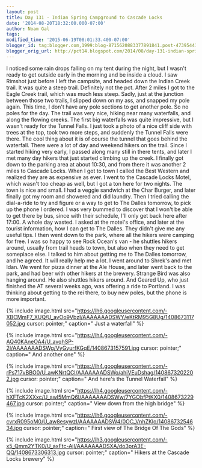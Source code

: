 ```yaml
---
layout: post
title: Day 131 - Indian Spring Campground to Cascade Locks
date: '2014-08-20T18:32:00.000-07:00'
author: Noam Gal
tags:
modified_time: '2015-06-19T08:01:33.400-07:00'
blogger_id: tag:blogger.com,1999:blog-8715620883377891841.post-4739544177035976554
blogger_orig_url: http://pct14.blogspot.com/2014/08/day-131-indian-spring-campground-to.html
---
```


 I noticed some rain drops falling on my tent during the night, but I wasn't ready to get outside early in the
 morning and be inside a cloud.
 I saw Rimshot just before I left the campsite, and headed down the Indian Creek
 trail. It was quite a steep trail. Definitely not the pct. After 2 miles I got to the Eagle Creek trail, which was
 much less steep.
 Sadly, just at the junction between those two trails, I slipped down on my ass, and snapped my
 pole again. This time, I don't have any pole sections to get another pole. So no poles for the day.
 The trail
 was very nice, hiking near many waterfalls, and along the flowing creeks. The first big waterfalls was quite
 impressive, but I wasn't ready for the Tunnel Falls.
 I just took a photo of a nice cliff side with trees at the
 top, took two more steps, and suddenly the Tunnel Falls were there. The cool thing about it is of course the tunnel
 that goes behind the waterfall.
 There were a lot of day and weekend hikers on the trail. Since I started hiking
 very early, I passed along many still in there tents, and later I met many day hikers that just started climbing up
 the creek.
 I finally got down to the parking area at about 10:30, and from there it was another 2 miles to
 Cascade Locks. When I got to town I called the Best Western and realized they are as expensive as ever. I went to
 the Cascade Locks Motel, which wasn't too cheap as well, but I got a ton here for two nights.
 The town is nice
 and small. I had a veggie sandwich at the Char Burger, and later finally got my room and showered and did
 laundry.
 Then I tried calling the dial-a-ride to try and figure or a way to get to The Dalles tomorrow, to pick
 up the phone I ordered. I was very bummed to discover that I won't be able to get there by bus, since with their
 schedule, I'll only get back here after 17:00. A whole day wasted.
 I asked at the motel's office, and later at
 the tourist information, how I can get to The Dalles. They didn't give me any useful tips. I then went down to the
 park, where all the hikers were camping for free. I was so happy to see Rock Ocean's van - he shuttles hikers
 around, usually from trail heads to town, but also when they need to get someplace else. I talked to him about
 getting me to The Dalles tomorrow, and he agreed. It will really help me a lot.
 I went around to Shrek's and
 met Idan. We went for pizza dinner at the Ale House, and later went back to the park, and had beer with other hikers
 at the brewery.
 Strange Bird was also hanging around. He also shuttles hikers around. And Geared Up, who just
 finished the AT several weeks ago, was offering a ride to Portland. I was thinking about getting to the rei there,
 to buy new poles, but the phone is more important.


{% include image.html src="https://lh6.googleusercontent.com/-XBCMmF7_XUQ/U_avOo9VbzI/AAAAAAADSWY/eKtRM95G8Ug/1408673117052.jpg cursor: pointer;" caption=" Just a waterfall" %}


{% include image.html src="https://lh4.googleusercontent.com/-AQ40KAneOA4/U_avqhSP-2I/AAAAAAADSWg/VyGyurfKGqE/1408673157591.jpg cursor: pointer;" caption=" And another one" %}


{% include image.html src="https://lh4.googleusercontent.com/-rPs717vBBO0/U_awKNrtQCI/AAAAAAADSWo/ahiVEuDshag/1408673202202.jpg cursor: pointer;" caption=" And here's the Tunnel Waterfall" %}


{% include image.html src="https://lh4.googleusercontent.com/-hXFTcK2XXxc/U_awl5MmQ6I/AAAAAAADSWw/7YGObfPtKX0/1408673229467.jpg cursor: pointer;" caption=" View down from the high bridge" %}


{% include image.html src="https://lh6.googleusercontent.com/-cvrxR095oM0/U_aw8esywzI/AAAAAAADSW4/0OC_VnhZKlo/1408673254634.jpg cursor: pointer;" caption=" First view of The Bridge Of The Gods" %}


{% include image.html src="https://lh3.googleusercontent.com/-x5_Qmm2YTK0/U_axFtc-AjI/AAAAAAADSXA/do3prA3E-QQ/1408673306313.jpg cursor: pointer;" caption=" Hikers at the Cascade Locks brewery" %}

